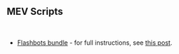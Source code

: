 ## MEV Scripts

<br>

* [Flashbots bundle](https://github.com/bt3gl-labs/Blockchain-DeFi-and-MEV/blob/main/MEV/scripts/flashbots-bundle.py) - for full instructions, see [this post](https://lilithsecurity.substack.com/p/-mev-wednesdays-intro-to-flashbots).
